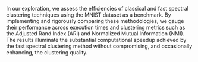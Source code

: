 In our exploration, we assess the efficiencies of classical and fast spectral clustering techniques
using the MNIST dataset as a benchmark. By implementing and rigorously comparing
these methodologies, we gauge their performance across execution times and clustering metrics
such as the Adjusted Rand Index (ARI) and Normalized Mutual Information (NMI).
The results illuminate the substantial computational speedup achieved by the fast spectral
clustering method without compromising, and occasionally enhancing, the clustering quality.

